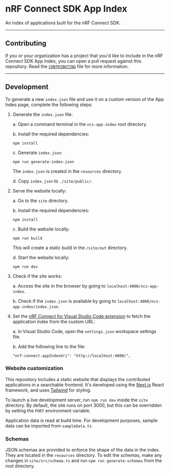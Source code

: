 # nRF Connect SDK App Index

An index of applications built for the nRF Connect SDK.

----

## Contributing

If you or your organization has a project that you'd like to include in the nRF Connect SDK App Index, you can open a pull request against this repository. Read the [`CONTRIBUTING`](./CONTRIBUTING.md) file for more information.

----

## Development

To generate a new `index.json` file and use it on a custom version of the App Indes page, complete the following steps:

1. Generate the `index.json` file:

   a. Open a command terminal in the `ncs-app-index` root directory.

   b. Install the required dependencies:
      ```
      npm install
      ```

   c. Generate `index.json`:
      ```
      npm run generate-index-json
      ```
      The `index.json` is created in the `resources` directory.

   d. Copy `index.json` to `./site/public/`.

1. Serve the website locally:

   a. Go to the `site` directory.

   b. Install the required dependencies:
      ```
      npm install
      ```

   c. Build the website locally:
      ```
      npm run build
      ```
      This will create a static build in the `/site/out` directory.

   d. Start the website locally:
      ```
      npm run dev
      ```

1. Check if the site works:

   a. Access the site in the browser by going to `localhost:4000/ncs-app-index`.

   b. Check if the `index.json` is available by going to `localhost:4000/ncs-app-index/index.json`.

1. Set the [nRF Connect for Visual Studio Code extension](https://nrfconnect.github.io/vscode-nrf-connect/reference/ui_sidebar_welcome.html#create-a-new-application) to fetch the application index from the custom URL:

   a. In Visual Studio Code, open the `settings.json` workspace settings file.

   b. Add the following line to the file:
      ```
      "nrf-connect.appIndexUri": "http://localhost:4000/",
      ```

### Website customization

This repository includes a static website that displays the contributed applications in a searchable frontend. It's developed using the [Next.js](https://nextjs.org/) React framework, and uses [Tailwind](https://tailwindcss.com/) for styling.

To launch a live development server, run `npm run dev` inside the `site` directory. By default, the site runs on port 3000, but this can be overridden by setting the `PORT` environment variable.

Application data is read at build time. For development purposes, sample data can be imported from `sampleData.ts`.

### Schemas

JSON schemas are provided to enforce the shape of the data in the index. They are located in the `resources` directory. To edit the schemas, make any changes in `site/src/schema.ts` and run `npm run generate-schemas` from the root directory.
